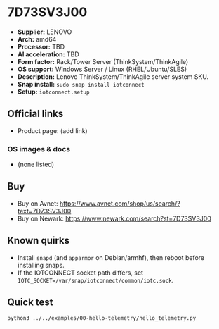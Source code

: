 # 7D73SV3J00

- **Supplier:** LENOVO
- **Arch:** amd64
- **Processor:** TBD
- **AI acceleration:** TBD
- **Form factor:** Rack/Tower Server (ThinkSystem/ThinkAgile)
- **OS support:** Windows Server / Linux (RHEL/Ubuntu/SLES)
- **Description:** Lenovo ThinkSystem/ThinkAgile server system SKU.
- **Snap install:** `sudo snap install iotconnect`
- **Setup:** `iotconnect.setup`

## Official links
- Product page: (add link)

### OS images & docs
- (none listed)

## Buy
- Buy on Avnet: https://www.avnet.com/shop/us/search/?text=7D73SV3J00
- Buy on Newark: https://www.newark.com/search?st=7D73SV3J00

## Known quirks
- Install `snapd` (and `apparmor` on Debian/armhf), then reboot before installing snaps.
- If the IOTCONNECT socket path differs, set `IOTC_SOCKET=/var/snap/iotconnect/common/iotc.sock`.

## Quick test
```bash
python3 ../../examples/00-hello-telemetry/hello_telemetry.py
```
